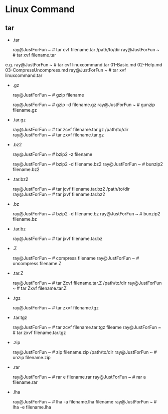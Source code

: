 Linux Command
=============

tar
-----
* .tar 
	
	ray@JustForFun ~ # tar cvf filename.tar /path/to/dir 
	ray@JustForFun ~ # tar xvf filename.tar  

e.g.
	ray@JustForFun ~ # tar cvf linuxcommand.tar 01-Basic.md 02-Help.md 03-CompressUncompress.md 
	ray@JustForFun ~ # tar xvf linuxcommand.tar  
* .gz
	
	ray@JustForFun ~ # gzip filename 

	ray@JustForFun ~ # gzip -d filename.gz
	ray@JustForFun ~ # gunzip  filename.gz

* .tar.gz

	ray@JustForFun ~ # tar zcvf filename.tar.gz /path/to/dir
	ray@JustForFun ~ # tar zxvf filename.tar.gz 

* .bz2

	ray@JustForFun ~ # bzip2 -z filename

	ray@JustForFun ~ # bzip2 -d filename.bz2
	ray@JustForFun ~ # bunzip2  filename.bz2

* .tar.bz2

	ray@JustForFun ~ # tar jcvf filename.tar.bz2 /path/to/dir
	ray@JustForFun ~ # tar jxvf filename.tar.bz2 

* .bz

	ray@JustForFun ~ # bzip2 -d filename.bz 
	ray@JustForFun ~ # bunzip2  filename.bz 

* .tar.bz

	ray@JustForFun ~ # tar jxvf filename.tar.bz 

* .Z

	ray@JustForFun ~ # compress filename 
	ray@JustForFun ~ # uncompress filename.Z

* .tar.Z

	ray@JustForFun ~ # tar Zcvf filename.tar.Z /path/to/dir
	ray@JustForFun ~ # tar Zxvf filename.tar.Z

* .tgz

	ray@JustForFun ~ # tar zxvf filename.tgz

* .tar.tgz

	ray@JustForFun ~ # tar zcvf filename.tar.tgz fileame
	ray@JustForFun ~ # tar zxvf filename.tar.tgz 

* .zip

	ray@JustForFun ~ # zip filename.zip /path/to/dir
	ray@JustForFun ~ # unzip filename.zip 

* .rar

	ray@JustForFun ~ # rar e filename.rar
	ray@JustForFun ~ # rar a filename.rar

* .lha

	ray@JustForFun ~ # lha -a filename.lha filename
	ray@JustForFun ~ # lha -e filename.lha 
